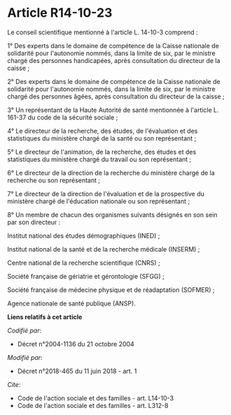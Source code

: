 # Article R14-10-23

Le conseil scientifique mentionné à l'article L. 14-10-3 comprend :

1° Des experts dans le domaine de compétence de la Caisse nationale de solidarité pour l'autonomie nommés, dans la limite de
six, par le ministre chargé des personnes handicapées, après consultation du directeur de la caisse ;

2° Des experts dans le domaine de compétence de la Caisse nationale de solidarité pour l'autonomie nommés, dans la limite de
six, par le ministre chargé des personnes âgées, après consultation du directeur de la caisse ;

3° Un représentant de la Haute Autorité de santé mentionnée à l'article L. 161-37 du code de la sécurité sociale ;

4° Le directeur de la recherche, des études, de l'évaluation et des statistiques du ministère chargé de la santé ou son
représentant ;

5° Le directeur de l'animation, de la recherche, des études et des statistiques du ministère chargé du travail ou son
représentant ;

6° Le directeur de la direction de la recherche du ministère chargé de la recherche ou son représentant ;

7° Le directeur de la direction de l'évaluation et de la prospective du ministère chargé de l'éducation nationale ou son
représentant ;

8° Un membre de chacun des organismes suivants désignés en son sein par son directeur :

Institut national des études démographiques (INED) ;

Institut national de la santé et de la recherche médicale (INSERM) ;

Centre national de la recherche scientifique (CNRS) ;

Société française de gériatrie et gérontologie (SFGG) ;

Société française de médecine physique et de réadaptation (SOFMER) ;

Agence nationale de santé publique (ANSP).

**Liens relatifs à cet article**

_Codifié par_:

  - Décret n°2004-1136 du 21 octobre 2004

_Modifié par_:

  - Décret n°2018-465 du 11 juin 2018 - art. 1

_Cite_:

  - Code de l'action sociale et des familles - art. L14-10-3
  - Code de l'action sociale et des familles - art. L312-8
